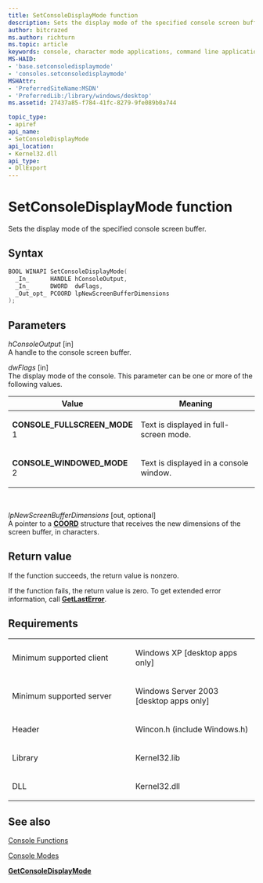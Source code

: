 ```yaml
---
title: SetConsoleDisplayMode function
description: Sets the display mode of the specified console screen buffer.
author: bitcrazed
ms.author: richturn
ms.topic: article
keywords: console, character mode applications, command line applications, terminal applications, console api
MS-HAID:
- 'base.setconsoledisplaymode'
- 'consoles.setconsoledisplaymode'
MSHAttr:
- 'PreferredSiteName:MSDN'
- 'PreferredLib:/library/windows/desktop'
ms.assetid: 27437a85-f784-41fc-8279-9fe089b0a744

topic_type:
- apiref
api_name:
- SetConsoleDisplayMode
api_location:
- Kernel32.dll
api_type:
- DllExport
---
```


# SetConsoleDisplayMode function


Sets the display mode of the specified console screen buffer.

Syntax
------

```C
BOOL WINAPI SetConsoleDisplayMode(
  _In_      HANDLE hConsoleOutput,
  _In_      DWORD  dwFlags,
  _Out_opt_ PCOORD lpNewScreenBufferDimensions
);
```

Parameters
----------

*hConsoleOutput* \[in\]  
A handle to the console screen buffer.

*dwFlags* \[in\]  
The display mode of the console. This parameter can be one or more of the following values.

<table>
<colgroup>
<col width="50%" />
<col width="50%" />
</colgroup>
<thead>
<tr class="header">
<th>Value</th>
<th>Meaning</th>
</tr>
</thead>
<tbody>
<tr class="odd">
<td><span id="CONSOLE_FULLSCREEN_MODE"></span><span id="console_fullscreen_mode"></span>
<strong>CONSOLE_FULLSCREEN_MODE</strong>
1</td>
<td><p>Text is displayed in full-screen mode.</p></td>
</tr>
<tr class="even">
<td><span id="CONSOLE_WINDOWED_MODE"></span><span id="console_windowed_mode"></span>
<strong>CONSOLE_WINDOWED_MODE</strong>
2</td>
<td><p>Text is displayed in a console window.</p></td>
</tr>
</tbody>
</table>

 

*lpNewScreenBufferDimensions* \[out, optional\]  
A pointer to a [**COORD**](coord-str.md) structure that receives the new dimensions of the screen buffer, in characters.

Return value
------------

If the function succeeds, the return value is nonzero.

If the function fails, the return value is zero. To get extended error information, call [**GetLastError**](https://msdn.microsoft.com/library/windows/desktop/ms679360).

Requirements
------------

<table>
<colgroup>
<col width="50%" />
<col width="50%" />
</colgroup>
<tbody>
<tr class="odd">
<td><p>Minimum supported client</p></td>
<td><p>Windows XP [desktop apps only]</p></td>
</tr>
<tr class="even">
<td><p>Minimum supported server</p></td>
<td><p>Windows Server 2003 [desktop apps only]</p></td>
</tr>
<tr class="odd">
<td><p>Header</p></td>
<td>Wincon.h (include Windows.h)</td>
</tr>
<tr class="even">
<td><p>Library</p></td>
<td>Kernel32.lib</td>
</tr>
<tr class="odd">
<td><p>DLL</p></td>
<td>Kernel32.dll</td>
</tr>
<tr class="even">
</tr>
<tr class="odd">
</tr>
<tr class="even">
</tr>
</tbody>
</table>

## <span id="see_also"></span>See also


[Console Functions](console-functions.md)

[Console Modes](console-modes.md)

[**GetConsoleDisplayMode**](getconsoledisplaymode.md)

 

 




